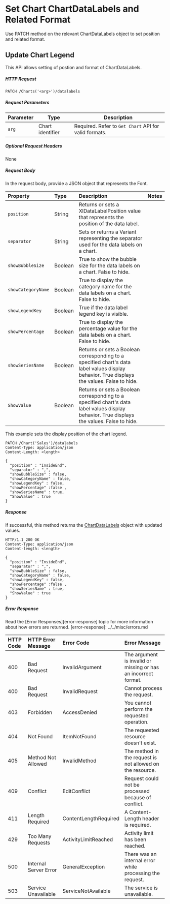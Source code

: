 # Set Chart ChartDataLabels and Related Format

Use PATCH method on the relevant ChartDataLabels object to set position and related format.

## Update Chart Legend

This API allows setting of postion and format of ChartDataLabels. 

##### HTTP Request
```
PATCH /Charts('<arg>')/datalabels

```

##### Request Parameters
Parameter       | Type | Description
--------------- | ------ | ------------
 `arg`| Chart identifier | Required. Refer to `Get Chart` API for valid formats.
 

##### Optional Request Headers
None

##### Request Body

In the request body, provide a JSON object that represents the Font.

| Property         | Type    |Description|Notes |
|:-----------------|:--------|:----------|:-----|
|`position`          |String|Returns or sets a XlDataLabelPosition value that represents the position of the data label.  |
|`separator`         |String|Sets or returns a Variant representing the separator used for the data labels on a chart. |
|`showBubbleSize`          |Boolean|True to show the bubble size for the data labels on a chart. False to hide.|
|`showCategoryName`          |Boolean|True to display the category name for the data labels on a chart. False to hide. |
|`showLegendKey`          |Boolean|True if the data label legend key is visible.  |
|`showPercentage`          |Boolean|True to display the percentage value for the data labels on a chart. False to hide.  |
|`showSeriesName`          |Boolean|Returns or sets a Boolean corresponding to a specified chart's data label values display behavior. True displays the values. False to hide.  |
|`ShowValue`          |Boolean|Returns or sets a Boolean corresponding to a specified chart's data label values display behavior. True displays the values. False to hide.|


This example sets the display position of the chart legend.

<!-- { "blockType": "request", "name": "set-chart-datalabels" } -->
```http
PATCH /Chart('Sales')/datalabels
Content-Type: application/json
Content-Length: <length>

{
  "position" : "InsideEnd",
  "separator" : ",",
  "showBubbleSize" : false,
  "showCategoryName" : false,
  "showLegendKey" : false,
  "showPercentage" :false ,
  "showSeriesName" : true,
  "ShowValue" : true
}
```

##### Response

If successful, this method returns the [ChartDataLabels](../../resources/chartDataLabels.md) object with updated values.

<!-- { "blockType": "response", "@odata.type": "ChartDataLabels" } -->
```http
HTTP/1.1 200 OK
Content-Type: application/json
Content-length: <length>

{
  "position" : "InsideEnd",
  "separator" : ",",
  "showBubbleSize" : false,
  "showCategoryName" : false,
  "showLegendKey" : false,
  "showPercentage" :false ,
  "showSeriesName" : true,
  "ShowValue" : true
}
```


##### Error Response

Read the [Error Responses][error-response] topic for more information about how errors are returned.
[error-response]: ../../misc/errors.md

 HTTP Code | HTTP Error Message | Error Code           | Error Message
:----------|:-------------------|:---------------------|:---------------------------------------------------------
 400       | Bad Request        | InvalidArgument      |The argument is invalid or missing or has an incorrect format. 
 400       | Bad Request        | InvalidRequest       | Cannot process the request.
 403       | Forbidden          | AccessDenied         | You cannot perform the requested operation.
 404       | Not Found          | ItemNotFound         | The requested resource doesn't exist.
 405       | Method Not Allowed | InvalidMethod        | The method in the request is not allowed on the resource. 
 409       | Conflict           | EditConflict         | Request could not be processed because of conflict.
 411       | Length Required    | ContentLengthRequired| A Content-Length header is required.
 429       |Too Many Requests        |ActivityLimitReached|Activity limit has been reached.
 500       | Internal Server Error|GeneralException    | There was an internal error while processing the request.
 503       | Service Unavailable| ServiceNotAvailable  | The service is unavailable.